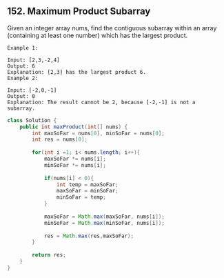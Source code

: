 ## 152. Maximum Product Subarray

Given an integer array nums, find the contiguous subarray within an array (containing at least one number) which has the largest product.

```
Example 1:

Input: [2,3,-2,4]
Output: 6
Explanation: [2,3] has the largest product 6.
Example 2:

Input: [-2,0,-1]
Output: 0
Explanation: The result cannot be 2, because [-2,-1] is not a subarray.
```

```Java
class Solution {
    public int maxProduct(int[] nums) {
        int maxSoFar = nums[0], minSoFar = nums[0];
        int res = nums[0];
        
        for(int i =1; i< nums.length; i++){
            maxSoFar *= nums[i];
            minSoFar *= nums[i];
            
            if(nums[i] < 0){
                int temp = maxSoFar;
                maxSoFar = minSoFar;
                minSoFar = temp;
            }
            
            maxSoFar = Math.max(maxSoFar, nums[i]);
            minSoFar = Math.max(minSoFar, nums[i]);
            
            res = Math.max(res,maxSoFar);
        }
        
        return res;
    }
}
```